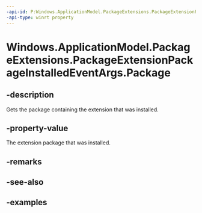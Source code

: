 ```yaml
---
-api-id: P:Windows.ApplicationModel.PackageExtensions.PackageExtensionPackageInstalledEventArgs.Package
-api-type: winrt property
---
```


# Windows.ApplicationModel.PackageExtensions.PackageExtensionPackageInstalledEventArgs.Package

<!--
public Windows.ApplicationModel.Package Package { get; }
-->

## -description

Gets the package containing the extension that was installed.

## -property-value

The extension package that was installed.

## -remarks

## -see-also

## -examples
